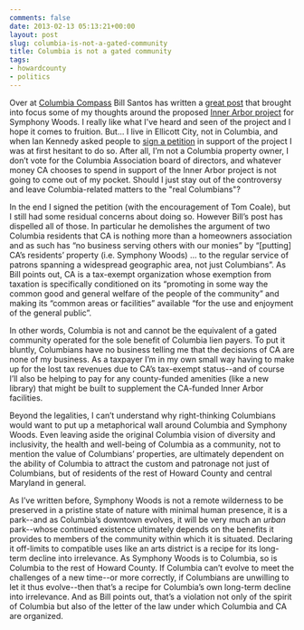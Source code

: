 ```yaml
---
comments: false
date: 2013-02-13 05:13:21+00:00
layout: post
slug: columbia-is-not-a-gated-community
title: Columbia is not a gated community
tags:
- howardcounty
- politics
---
```


Over at [Columbia Compass](http://columbiacompass.weebly.com/) Bill Santos has written a [great post](http://columbiacompass.weebly.com/1/post/2013/02/is-it-possible-to-unlearn-the-lessons-of-columbia-maryland.html) that brought into focus some of my thoughts around the proposed [Inner Arbor project](http://columbia.patch.com/articles/dpz-to-recommend-symphony-woods-approval-process-start-at-step-nine) for Symphony Woods. I really like what I've heard and seen of the project and I hope it comes to fruition. But... I live in Ellicott City, not in Columbia, and when Ian Kennedy asked people to [sign a petition](https://www.change.org/petitions/columbia-association-board-of-directors-approve-the-inner-arbor-plan) in support of the project I was at first hesitant to do so. After all, I’m not a Columbia property owner, I don’t vote for the Columbia Association board of directors, and whatever money CA chooses to spend in support of the Inner Arbor project is not going to come out of my pocket. Should I just stay out of the controversy and leave Columbia-related matters to the "real Columbians"?

In the end I signed the petition (with the encouragement of Tom Coale), but I still had some residual concerns about doing so. However Bill’s post has dispelled all of those. In particular he demolishes the argument of two Columbia residents that CA is nothing more than a homeowners association and as such has “no business serving others with our monies” by “[putting] CA’s residents’ property (i.e. Symphony Woods) ... to the regular service of patrons spanning a widespread geographic area, not just Columbians”. As Bill points out, CA is a tax-exempt organization whose exemption from taxation is specifically conditioned on its “promoting in some way the common good and general welfare of the people of the community” and making its “common areas or facilities” available “for the use and enjoyment of the general public”.

In other words, Columbia is not and cannot be the equivalent of a gated community operated for the sole benefit of Columbia lien payers. To put it bluntly, Columbians have no business telling me that the decisions of CA are none of my business. As a taxpayer I’m in my own small way having to make up for the lost tax revenues due to CA’s tax-exempt status--and of course I’ll also be helping to pay for any county-funded amenities (like a new library) that might be built to supplement the CA-funded Inner Arbor facilities.

Beyond the legalities, I can’t understand why right-thinking Columbians would want to put up a metaphorical wall around Columbia and Symphony Woods. Even leaving aside the original Columbia vision of diversity and inclusivity, the health and well-being of Columbia as a community, not to mention the value of Columbians’ properties, are ultimately dependent on the ability of Columbia to attract the custom and patronage not just of Columbians, but of residents of the rest of Howard County and central Maryland in general.

As I’ve written before, Symphony Woods is not a remote wilderness to be preserved in a pristine state of nature with minimal human presence, it is a park--and as Columbia’s downtown evolves, it will be very much an _urban_ park--whose continued existence ultimately depends on the benefits it provides to members of the community within which it is situated. Declaring it off-limits to compatible uses like an arts district is a recipe for its long-term decline into irrelevance. As Symphony Woods is to Columbia, so is Columbia to the rest of Howard County. If Columbia can’t evolve to meet the challenges of a new time--or more correctly, if Columbians are unwilling to let it thus evolve--then that’s a recipe for Columbia’s own long-term decline into irrelevance. And as Bill points out, that’s a violation not only of the spirit of Columbia but also of the letter of the law under which Columbia and CA are organized.


